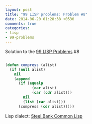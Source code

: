 ```yaml
---
layout: post
title: "99 LISP problems: Problem #8"
date: 2014-06-20 01:28:38 +0530
comments: true
categories: 
- lisp
- 99-problems
---
```


Solution to the [99 LISP Problems][99prob] #8


```cl

(defun compress (alist)
  (if (null alist)
    nil
    (append
      (if (equalp
            (car alist)
            (car (cdr alist)))
        nil
        (list (car alist)))
      (compress (cdr alist)))))

```


Lisp dialect: [Steel Bank Common Lisp][sbcl]

<!--links-->
[99prob]: http://www.ic.unicamp.br/~meidanis/courses/mc336/2006s2/funcional/L-99_Ninety-Nine_Lisp_Problems.html
[sbcl]: http://www.sbcl.org/
